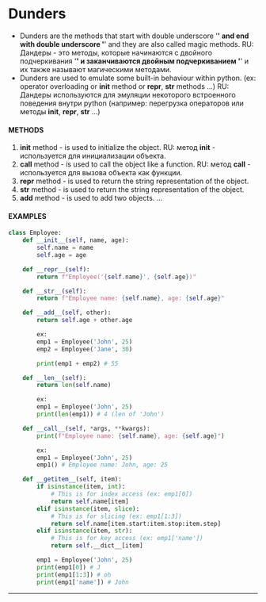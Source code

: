 # Dunders

- Dunders are the methods that start with double 
  underscore '__' and end with double underscore '__' 
  and they are also called magic methods.
  RU: Дандеры - это методы, которые начинаются с двойного 
  подчеркивания '__' и заканчиваются двойным подчеркиванием '__' и их также называют магическими методами.
- Dunders are used to emulate some built-in behaviour within python.
  (ex: operator overloading or __init__ method or __repr__, __str__ methods ...)
  RU: Дандеры используются для эмуляции некоторого встроенного поведения внутри python
  (например: перегрузка операторов или методы __init__, __repr__, __str__ ...)

#### METHODS
1. __init__ method - is used to initialize the object.
   RU: метод __init__ - используется для инициализации объекта.
2. __call__ method - is used to call the object like a function.
   RU: метод __call__ - используется для вызова объекта как функции.
3. __repr__ method - is used to return the string representation of the object.
4. __str__ method - is used to return the string representation of the object.
5. __add__ method - is used to add two objects.
...

#### EXAMPLES
```python
class Employee:
    def __init__(self, name, age):
        self.name = name
        self.age = age

    def __repr__(self):
        return f"Employee('{self.name}', {self.age})"

    def __str__(self):
        return f"Employee name: {self.name}, age: {self.age}"

    def __add__(self, other):
        return self.age + other.age

        ex: 
        emp1 = Employee('John', 25)
        emp2 = Employee('Jane', 30)

        print(emp1 + emp2) # 55

    def __len__(self):
        return len(self.name)

        ex:
        emp1 = Employee('John', 25)
        print(len(emp1)) # 4 (len of 'John')

    def __call__(self, *args, **kwargs):
        print(f"Employee name: {self.name}, age: {self.age}")

        ex:
        emp1 = Employee('John', 25)
        emp1() # Employee name: John, age: 25

    def __getitem__(self, item):
        if isinstance(item, int):
            # This is for index access (ex: emp1[0])
            return self.name[item]
        elif isinstance(item, slice):
            # This is for slicing (ex: emp1[1:3])
            return self.name[item.start:item.stop:item.step]
        elif isinstance(item, str):
            # This is for key access (ex: emp1['name'])
            return self.__dict__[item]

        emp1 = Employee('John', 25)
        print(emp1[0]) # J
        print(emp1[1:3]) # oh
        print(emp1['name']) # John

```

---

